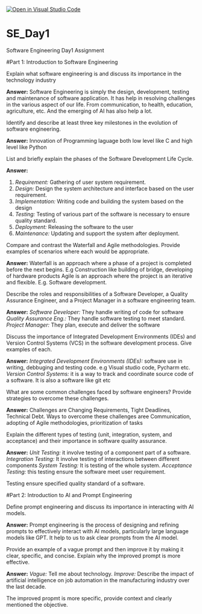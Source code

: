 [![Open in Visual Studio Code](https://classroom.github.com/assets/open-in-vscode-2e0aaae1b6195c2367325f4f02e2d04e9abb55f0b24a779b69b11b9e10269abc.svg)](https://classroom.github.com/online_ide?assignment_repo_id=15539777&assignment_repo_type=AssignmentRepo)
# SE_Day1
Software Engineering Day1 Assignment

#Part 1: Introduction to Software Engineering

Explain what software engineering is and discuss its importance in the technology industry

**Answer:** 
Software Engineering is simply the design, development, testing and maintenance of software application.
It has help in resolving challenges in the various aspect of our life. From communication, to health, education, agriculture, etc. And the emerging of AI has also help a lot.

Identify and describe at least three key milestones in the evolution of software engineering.

**Answer:** 
Innovation of Programming laguage both low level like C and high level like Python

List and briefly explain the phases of the Software Development Life Cycle.

**Answer:** 
1. *Requirement:* Gathering of user system requirement.
2. *Design:* Design the system architecture and interface based on the user requirement.
3. *Implementation:* Writing code and building the system based on the design
4. *Testing:* Testing of various part of the software is necessary to ensure quality standard.
5. *Deployment:* Releasing the software to the user
6. *Maintenance:* Updating and support the system after deployment.

Compare and contrast the Waterfall and Agile methodologies. Provide examples of scenarios where each would be appropriate.

**Answer:**
Waterfall is an approach where a phase of a project is completed before the next begins. E.g Construction like building of bridge, developing of hardware products
Agile is an approach where the project is an iterative and flexible. E.g. Software development.


Describe the roles and responsibilities of a Software Developer, a Quality Assurance Engineer, and a Project Manager in a software engineering team.

**Answer:**
*Software Developer:* They handle writing of code for software
*Quality Assurance Eng.:* They handle software testing to meet standard.
*Project Manager:* They plan, execute and deliver the software


Discuss the importance of Integrated Development Environments (IDEs) and Version Control Systems (VCS) in the software development process. Give examples of each.

**Answer:**
*Integrated Development Environments (IDEs):* software use in writing, debbuging and testing code. e.g Visual studio code, Pycharm etc.
*Version Control Systems:* it is a way to track and coordinate source code of a software. It is also a software like git etc


What are some common challenges faced by software engineers? Provide strategies to overcome these challenges.

**Answer:**
Challenges are Changing Requirements, Tight Deadlines, Technical Debt. 
Ways to overcome these challenges aree Communication, adopting of Agile methodologies, prioritization of tasks


Explain the different types of testing (unit, integration, system, and acceptance) and their importance in software quality assurance.

**Answer:**
*Unit Testing:* it involve testing of a component part of a software.
*Integration Testing:* It involve testing of interactions between different components
*System Testing:* It is testing of the whole system.
*Acceptance Testing:* this testing ensure the software meet user requirement.

Testing ensure specified quality standard of a software.



#Part 2: Introduction to AI and Prompt Engineering


Define prompt engineering and discuss its importance in interacting with AI models.

**Answer:**
Prompt engineering is the process of designing and refining prompts to effectively interact with AI models, particularly large language models like GPT.
It help to us to ask clear prompts from the AI model.


Provide an example of a vague prompt and then improve it by making it clear, specific, and concise. Explain why the improved prompt is more effective.

**Answer:**
*Vague:* Tell me about technology.
*Improve:* Describe the impact of artificial intelligence on job automation in the manufacturing industry over the last decade.

The improved propmt is more specific, provide context and clearly mentioned the objective. 
